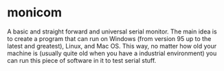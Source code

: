 # monicom

A basic and straight forward and universal serial monitor. The main idea is to create a program that can run on Windows (from version 95 up to the latest and greatest), Linux, and Mac OS. This way, no matter how old your machine is (usually quite old when you have a industrial environment) you can run this piece of software in it to test serial stuff.
